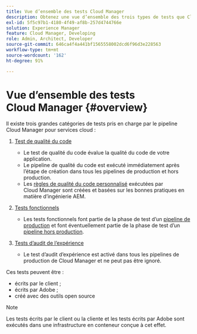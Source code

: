 ```yaml
---
title: Vue d’ensemble des tests Cloud Manager
description: Obtenez une vue d’ensemble des trois types de tests que Cloud Manager exécute automatiquement pour garantir la qualité de votre code personnalisé.
exl-id: 5f5c97b1-4180-4f49-af8b-257d4744766e
solution: Experience Manager
feature: Cloud Manager, Developing
role: Admin, Architect, Developer
source-git-commit: 646ca4f4a441bf1565558002dcd6f96d3e228563
workflow-type: tm+mt
source-wordcount: '162'
ht-degree: 91%

---
```



# Vue d’ensemble des tests Cloud Manager {#overview}

Il existe trois grandes catégories de tests pris en charge par le pipeline Cloud Manager pour services cloud :

1. [Test de qualité du code](/help/implementing/cloud-manager/code-quality-testing.md)

   * Le test de qualité du code évalue la qualité du code de votre application.
   * Le pipeline de qualité du code est exécuté immédiatement après l’étape de création dans tous les pipelines de production et hors production.
   * Les [règles de qualité du code personnalisé](/help/implementing/cloud-manager/custom-code-quality-rules.md) exécutées par Cloud Manager sont créées et basées sur les bonnes pratiques en matière d’ingénierie AEM.

1. [Tests fonctionnels](/help/implementing/cloud-manager/functional-testing.md)

   * Les tests fonctionnels font partie de la phase de test d’un [pipeline de production](/help/implementing/cloud-manager/configuring-pipelines/configuring-production-pipelines.md) et font éventuellement partie de la phase de test d’un [pipeline hors production](/help/implementing/cloud-manager/configuring-pipelines/configuring-non-production-pipelines.md).

1. [Tests d’audit de l’expérience](/help/implementing/cloud-manager/experience-audit-testing.md)

   * Le test d’audit d’expérience est activé dans tous les pipelines de production de Cloud Manager et ne peut pas être ignoré.

Ces tests peuvent être :

* écrits par le client ;
* écrits par Adobe ;
* créé avec des outils open source

>[!NOTE]
>
> Les tests écrits par le client ou la cliente et les tests écrits par Adobe sont exécutés dans une infrastructure en conteneur conçue à cet effet.
